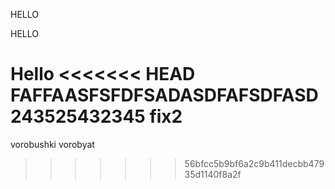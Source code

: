 HELLO

HELLO

Hello
<<<<<<< HEAD
 FAFFAASFSFDFSADASDFAFSDFASD
243525432345 fix2
=======

vorobushki vorobyat
>>>>>>> 56bfcc5b9bf6a2c9b411decbb47935d1140f8a2f
